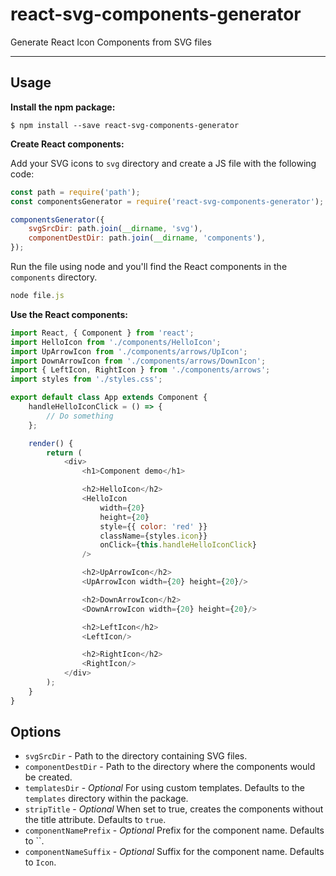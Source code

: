 # react-svg-components-generator
Generate React Icon Components from SVG files

---
## Usage
__Install the npm package:__

```
$ npm install --save react-svg-components-generator
```

__Create React components:__

Add your SVG icons to `svg` directory and create a JS file with the following code:

```js
const path = require('path');
const componentsGenerator = require('react-svg-components-generator');

componentsGenerator({
    svgSrcDir: path.join(__dirname, 'svg'),
    componentDestDir: path.join(__dirname, 'components'),
});
```

Run the file using node and you'll find the React components in the `components` directory.

```js
node file.js
```

__Use the React components:__

```js
import React, { Component } from 'react';
import HelloIcon from './components/HelloIcon';
import UpArrowIcon from './components/arrows/UpIcon';
import DownArrowIcon from './components/arrows/DownIcon';
import { LeftIcon, RightIcon } from './components/arrows';
import styles from './styles.css';

export default class App extends Component {
    handleHelloIconClick = () => {
        // Do something
    };

    render() {
        return (
            <div>
                <h1>Component demo</h1>

                <h2>HelloIcon</h2>
                <HelloIcon
                    width={20}
                    height={20}
                    style={{ color: 'red' }}
                    className={styles.icon}}
                    onClick={this.handleHelloIconClick}
                />

                <h2>UpArrowIcon</h2>
                <UpArrowIcon width={20} height={20}/>

                <h2>DownArrowIcon</h2>
                <DownArrowIcon width={20} height={20}/>

                <h2>LeftIcon</h2>
                <LeftIcon/>

                <h2>RightIcon</h2>
                <RightIcon/>
            </div>
        );
    }
}
```

## Options

- `svgSrcDir` - Path to the directory containing SVG files.
- `componentDestDir` - Path to the directory where the components would be created.
- `templatesDir` - *Optional* For using custom templates. Defaults to the `templates` directory within the package.
- `stripTitle` - *Optional* When set to true, creates the components without the title attribute. Defaults to `true`.
- `componentNamePrefix` - *Optional* Prefix for the component name. Defaults to ``.
- `componentNameSuffix` - *Optional* Suffix for the component name. Defaults to `Icon`.
